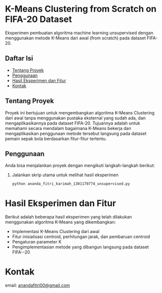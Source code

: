 # K-Means Clustering from Scratch on FIFA-20 Dataset
Eksperimen pembuatan algoritma machine learning unsupervised dengan menggunakan metode K-Means dari awal (from scratch) pada dataset FIFA-20.

## Daftar Isi
- [Tentang Proyek](#tentang-proyek)
- [Penggunaan](#penggunaan)
- [Hasil Eksperimen dan Fitur](#hasil-eksperimen)
- [Kontak](#kontak)

## Tentang Proyek
Proyek ini bertujuan untuk mengembangkan algoritma K-Means Clustering dari awal tanpa menggunakan pustaka eksternal yang sudah ada, dan mengaplikasikannya pada dataset FIFA-20. Tujuannya adalah untuk memahami secara mendalam bagaimana K-Means bekerja dan mengaplikasikan penggunaan metode tersebut langsung pada dataset pemain sepak bola berdasarkan fitur-fitur tertentu.

## Penggunaan
Anda bisa menjalankan proyek dengan mengikuti langkah-langkah berikut:

1. Jalankan skrip utama untuk melihat hasil eksperimen
    ```sh
    python ananda_fitri_karimah_1301170774_unsupervised.py
    ```
# Hasil Eksperimen dan Fitur
Berikut adalah beberapa hasil eksperimen yang telah dilakukan menggunakan algoritma K-Means yang dikembangkan:
- Implementasi K-Means Clustering dari awal
- Fitur inisialisasi centroid, perhitungan jarak, dan pembaruan centroid
- Pengaturan parameter K
- Pengimplementasian metode yang dibangun langsung pada dataset FIFA--20

# Kontak
email: anandafitri00@gmail.com
